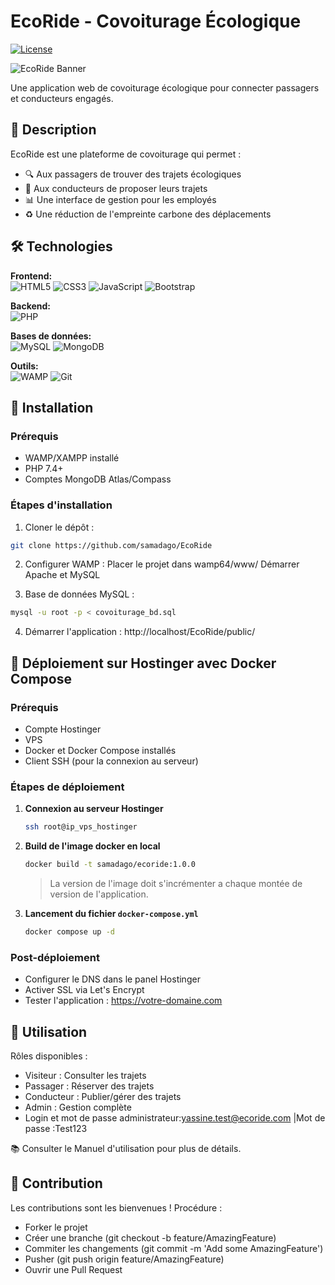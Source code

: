 # EcoRide - Covoiturage Écologique

[![License](https://img.shields.io/badge/License-MIT-blue.svg)](https://opensource.org/licenses/MIT)

![EcoRide Banner](assets/images/banner.jpg)

Une application web de covoiturage écologique pour connecter passagers et conducteurs engagés.

## 📖 Description

EcoRide est une plateforme de covoiturage qui permet :
- 🔍 Aux passagers de trouver des trajets écologiques
- 🚗 Aux conducteurs de proposer leurs trajets
- 📊 Une interface de gestion pour les employés
- ♻️ Une réduction de l'empreinte carbone des déplacements

## 🛠 Technologies

**Frontend:**  
![HTML5](https://img.shields.io/badge/HTML5-E34F26?style=flat&logo=html5&logoColor=white)
![CSS3](https://img.shields.io/badge/CSS3-1572B6?style=flat&logo=css3&logoColor=white)
![JavaScript](https://img.shields.io/badge/JavaScript-F7DF1E?style=flat&logo=javascript&logoColor=black)
![Bootstrap](https://img.shields.io/badge/Bootstrap-7952B3?style=flat&logo=bootstrap&logoColor=white)

**Backend:**  
![PHP](https://img.shields.io/badge/PHP-777BB4?style=flat&logo=php&logoColor=white)

**Bases de données:**  
![MySQL](https://img.shields.io/badge/MySQL-4479A1?style=flat&logo=mysql&logoColor=white)
![MongoDB](https://img.shields.io/badge/MongoDB-47A248?style=flat&logo=mongodb&logoColor=white)

**Outils:**  
![WAMP](https://img.shields.io/badge/WAMP-FF6600?style=flat)
![Git](https://img.shields.io/badge/Git-F05032?style=flat&logo=git&logoColor=white)

## 🚀 Installation

### Prérequis
- WAMP/XAMPP installé
- PHP 7.4+
- Comptes MongoDB Atlas/Compass

### Étapes d'installation
1. Cloner le dépôt :
```bash
git clone https://github.com/samadago/EcoRide
```
2. Configurer WAMP :
Placer le projet dans wamp64/www/
Démarrer Apache et MySQL

3. Base de données MySQL :
```bash
mysql -u root -p < covoiturage_bd.sql
```

4. Démarrer l'application :
http://localhost/EcoRide/public/

## 🚀 Déploiement sur Hostinger avec Docker Compose

### Prérequis
- Compte Hostinger 
- VPS 
- Docker et Docker Compose installés
- Client SSH (pour la connexion au serveur)

### Étapes de déploiement

1. **Connexion au serveur Hostinger**
    ```bash
    ssh root@ip_vps_hostinger
    ```

2. **Build de l'image docker en local**
    ```bash
    docker build -t samadago/ecoride:1.0.0
    ```
    > La version de l'image doit s'incrémenter a chaque montée de version de l'application.

3. **Lancement du fichier `docker-compose.yml`**
    ```bash
    docker compose up -d
    ```
### Post-déploiement

- Configurer le DNS dans le panel Hostinger
- Activer SSL via Let's Encrypt
- Tester l'application : https://votre-domaine.com


## 📖 Utilisation

Rôles disponibles :

- Visiteur : Consulter les trajets
- Passager : Réserver des trajets
- Conducteur : Publier/gérer des trajets 
- Admin : Gestion complète
- Login et mot de passe administrateur:yassine.test@ecoride.com |Mot de passe :Test123


📚 Consulter le Manuel d'utilisation pour plus de détails.

## 🤝 Contribution

Les contributions sont les bienvenues !
Procédure :

- Forker le projet
- Créer une branche (git checkout -b feature/AmazingFeature)
- Commiter les changements (git commit -m 'Add some AmazingFeature')
- Pusher (git push origin feature/AmazingFeature)
- Ouvrir une Pull Request

